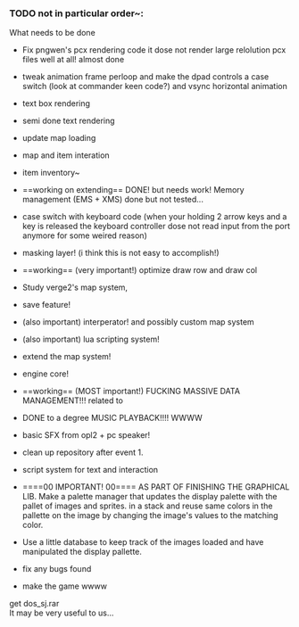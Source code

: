 ### TODO not in particular order~:
What needs to be done
* Fix pngwen's pcx rendering code it dose not render large relolution pcx files well at all! almost done
* tweak animation frame perloop and make the dpad controls a case switch (look at commander keen code?) and vsync horizontal animation
* text box rendering
* semi done text rendering
* update map loading
* map and item interation
* item inventory~
* ==working on extending== DONE! but needs work! Memory management (EMS + XMS) done but not tested...  
* case switch with keyboard code (when your holding 2 arrow keys and a key is released the keyboard controller dose not read input from the port anymore for some weired reason)  
* masking layer! (i think this is not easy to accomplish!)

* ==working== (very important!) optimize draw row and draw col

* Study verge2's map system,
* save feature!
* (also important) interperator! and possibly custom map system
* (also important) lua scripting system!
* extend the map system!
* engine core!
* ==working== (MOST important!) FUCKING MASSIVE DATA MANAGEMENT!!! related to
* DONE to a degree MUSIC PLAYBACK!!!! WWWW
* basic SFX from opl2 + pc speaker!
* clean up repository after event 1.

* script system for text and interaction

* ====00 IMPORTANT! 00==== AS PART OF FINISHING THE GRAPHICAL LIB. Make a palette manager that updates the display palette with the pallet of images and sprites. in a stack and reuse same colors in the pallette on the image by changing the image's values to the matching color.
 * Use a little database to keep track of the images loaded and have manipulated the display pallette.

* fix any bugs found
* make the game wwww



get dos_sj.rar  
It may be very useful to us...  
